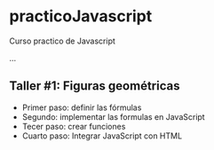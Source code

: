 # practicoJavascript
Curso practico de Javascript

...

## Taller #1: Figuras geométricas

- Primer paso: definir las fórmulas 
- Segundo: implementar las formulas en JavaScript
- Tecer paso: crear funciones 
- Cuarto paso: Integrar JavaScript con HTML
